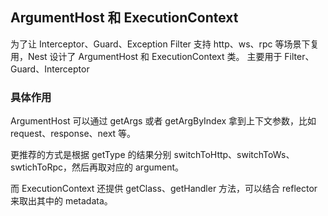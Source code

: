 ## ArgumentHost 和 ExecutionContext

为了让 Interceptor、Guard、Exception Filter 支持 http、ws、rpc 等场景下复用，Nest 设计了 ArgumentHost 和 ExecutionContext 类。
主要用于 Filter、Guard、Interceptor

### 具体作用

ArgumentHost 可以通过 getArgs 或者 getArgByIndex 拿到上下文参数，比如 request、response、next 等。

更推荐的方式是根据 getType 的结果分别 switchToHttp、switchToWs、swtichToRpc，然后再取对应的 argument。

而 ExecutionContext 还提供 getClass、getHandler 方法，可以结合 reflector 来取出其中的 metadata。
